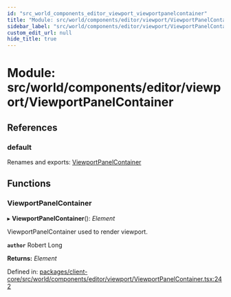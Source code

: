 ```yaml
---
id: "src_world_components_editor_viewport_viewportpanelcontainer"
title: "Module: src/world/components/editor/viewport/ViewportPanelContainer"
sidebar_label: "src/world/components/editor/viewport/ViewportPanelContainer"
custom_edit_url: null
hide_title: true
---
```


# Module: src/world/components/editor/viewport/ViewportPanelContainer

## References

### default

Renames and exports: [ViewportPanelContainer](src_world_components_editor_viewport_viewportpanelcontainer.md#viewportpanelcontainer)

## Functions

### ViewportPanelContainer

▸ **ViewportPanelContainer**(): *Element*

ViewportPanelContainer used to render viewport.

**`author`** Robert Long

**Returns:** *Element*

Defined in: [packages/client-core/src/world/components/editor/viewport/ViewportPanelContainer.tsx:242](https://github.com/xr3ngine/xr3ngine/blob/7e8e151f1/packages/client-core/src/world/components/editor/viewport/ViewportPanelContainer.tsx#L242)
